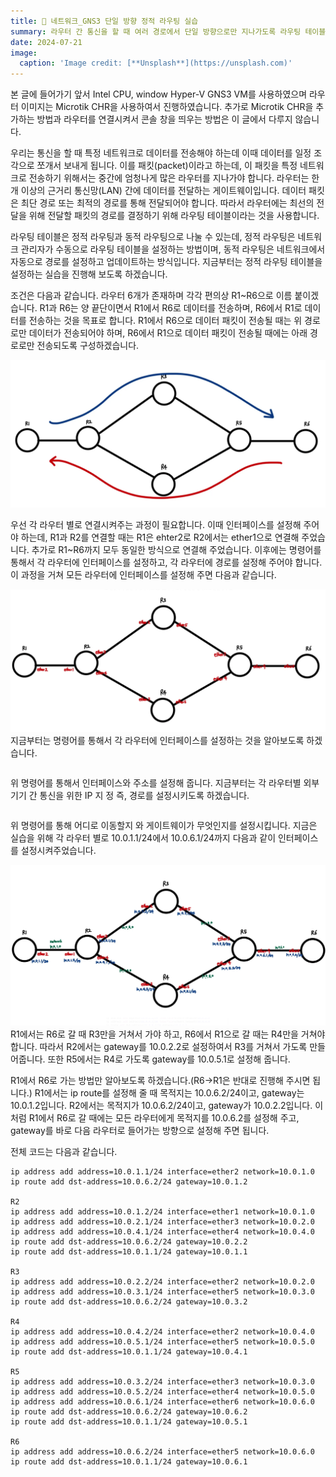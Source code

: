 ```yaml
---
title: 🛜 네트워크_GNS3 단일 방향 정적 라우팅 실습
summary: 라우터 간 통신을 할 때 여러 경로에서 단일 방향으로만 지나가도록 라우팅 테이블을 구성하는 정적 라우팅을 실습합니다.
date: 2024-07-21
image:
  caption: 'Image credit: [**Unsplash**](https://unsplash.com)'
---
```

본 글에 들어가기 앞서 Intel CPU, window Hyper-V GNS3 VM를 사용하였으며 라우터 이미지는 Microtik CHR을 사용하여서 진행하였습니다. 추가로 Microtik CHR을 추가하는 방법과 라우터를 연결시켜서 콘솔 창을 띄우는 방법은 이 글에서 다루지 않습니다.

우리는 통신을 할 때 특정 네트워크로 데이터를 전송해야 하는데 이때 데이터를 일정 조각으로 쪼개서 보내게 됩니다. 이를 패킷(packet)이라고 하는데, 이 패킷을 특정 네트워크로 전송하기 위해서는 중간에 엄청나게 많은 라우터를 지나가야 합니다. 라우터는 한 개 이상의 근거리 통신망(LAN) 간에 데이터를 전달하는 게이트웨이입니다. 데이터 패킷은 최단 경로 또는 최적의 경로를 통해 전달되어야 합니다. 따라서 라우터에는 최선의 전달을 위해 전달할 패킷의 경로를 결정하기 위해 라우팅 테이블이라는 것을 사용합니다.

라우팅 테이블은 정적 라우팅과 동적 라우팅으로 나눌 수 있는데, 정적 라우팅은 네트워크 관리자가 수동으로 라우팅 테이블을 설정하는 방법이며, 동적 라우팅은 네트워크에서 자동으로 경로를 설정하고 업데이트하는 방식입니다. 지금부터는 정적 라우팅 테이블을 설정하는 실습을 진행해 보도록 하겠습니다.

조건은 다음과 같습니다.
라우터 6개가 존재하며 각각 편의상 R1~R6으로 이름 붙이겠습니다. R1과 R6는 양 끝단이면서 R1에서 R6로 데이터를 전송하며, R6에서 R1로 데이터를 전송하는 것을 목표로 합니다. R1에서 R6으로 데이터 패킷이 전송될 때는 위 경로로만 데이터가 전송되어야 하며, R6에서 R1으로 데이터 패킷이 전송될 때에는 아래 경로로만 전송되도록 구성하겠습니다.

![screen reader text](image1.png "패킷의 흐름")

우선 각 라우터 별로 연결시켜주는 과정이 필요합니다. 이때 인터페이스를 설정해 주어야 하는데, R1과 R2를 연결할 때는 R1은 ehter2로 R2에서는 ether1으로 연결해 주었습니다. 추가로 R1~R6까지 모두 동일한 방식으로 연결해 주었습니다. 이후에는 명령어를 통해서 각 라우터에 인터페이스를 설정하고, 각 라우터에 경로를 설정해 주어야 합니다. 이 과정을 거쳐 모든 라우터에 인터페이스를 설정해 주면 다음과 같습니다.


![screen reader text](image2.png "인터페이스 설정")
지금부터는 명령어를 통해서 각 라우터에 인터페이스를 설정하는 것을 알아보도록 하겠습니다.
```ip address add address=OOO.OOO.OOO.OOO/OO interface=인터페이스 이름 network=OOO.OOO.OOO.OOO
```
위 명령어를 통해서 인터페이스와 주소를 설정해 줍니다.
지금부터는 각 라우터별 외부 기기 간 통신을 위한 IP 지 정 즉, 경로를 설정시키도록 하겠습니다.

```ip route add dst-address=OOO.OOO.OOO.OOO/OO gateway=OO.OO.OO.OO
```
위 명령어를 통해 어디로 이동할지 와 게이트웨이가 무엇인지를 설정시킵니다. 지금은 실습을 위해 각 라우터 별로 10.0.1.1/24에서 10.0.6.1/24까지 다음과 같이 인터페이스를 설정시켜주었습니다.

![screen reader text](image3.png "각 ip와 게이트웨이")
R1에서는 R6로 갈 때 R3만을 거쳐서 가야 하고, R6에서 R1으로 갈 때는 R4만을 거쳐야 합니다. 따라서 R2에서는 gateway를 10.0.2.2로 설정하여서 R3를 거쳐서 가도록 만들어줍니다. 또한 R5에서는 R4로 가도록 gateway를 10.0.5.1로 설정해 줍니다.

R1에서 R6로 가는 방법만 알아보도록 하겠습니다.(R6->R1은 반대로 진행해 주시면 됩니다.) R1에서는 ip route를 설정해 줄 때 목적지는 10.0.6.2/24이고, gateway는 10.0.1.2입니다. R2에서는 목적지가 10.0.6.2/24이고, gateway가 10.0.2.2입니다. 이처럼 R1에서 R6로 갈 때에는 모든 라우터에게 목적지를 10.0.6.2를 설정해 주고, gateway를 바로 다음 라우터로 들어가는 방향으로 설정해 주면 됩니다.

전체 코드는 다음과 같습니다.

```R1
ip address add address=10.0.1.1/24 interface=ether2 network=10.0.1.0
ip route add dst-address=10.0.6.2/24 gateway=10.0.1.2

R2
ip address add address=10.0.1.2/24 interface=ether1 network=10.0.1.0
ip address add address=10.0.2.1/24 interface=ether3 network=10.0.2.0
ip address add address=10.0.4.1/24 interface=ether4 network=10.0.4.0
ip route add dst-address=10.0.6.2/24 gateway=10.0.2.2
ip route add dst-address=10.0.1.1/24 gateway=10.0.1.1

R3
ip address add address=10.0.2.2/24 interface=ether2 network=10.0.2.0
ip address add address=10.0.3.1/24 interface=ether5 network=10.0.3.0
ip route add dst-address=10.0.6.2/24 gateway=10.0.3.2

R4
ip address add address=10.0.4.2/24 interface=ether2 network=10.0.4.0
ip address add address=10.0.5.1/24 interface=ether5 network=10.0.5.0
ip route add dst-address=10.0.1.1/24 gateway=10.0.4.1

R5
ip address add address=10.0.3.2/24 interface=ether3 network=10.0.3.0
ip address add address=10.0.5.2/24 interface=ether4 network=10.0.5.0
ip address add address=10.0.6.1/24 interface=ether6 network=10.0.6.0
ip route add dst-address=10.0.6.2/24 gateway=10.0.6.2
ip route add dst-address=10.0.1.1/24 gateway=10.0.5.1

R6
ip address add address=10.0.6.2/24 interface=ether5 network=10.0.6.0
ip route add dst-address=10.0.1.1/24 gateway=10.0.6.1
```